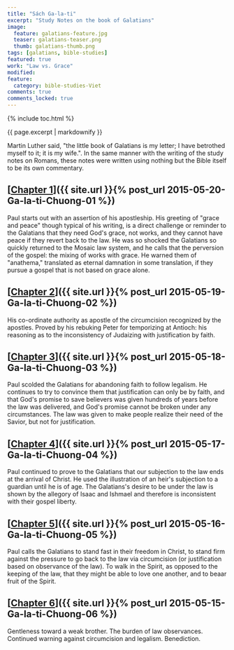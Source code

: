 ```yaml
---
title: "Sách Ga-la-ti"
excerpt: "Study Notes on the book of Galatians"
image: 
  feature: galatians-feature.jpg
  teaser: galatians-teaser.png
  thumb: galatians-thumb.png
tags: [galatians, bible-studies]
featured: true
work: "Law vs. Grace"
modified:
feature:
  category: bible-studies-Viet
comments: true
comments_locked: true
---
```


{% include toc.html %}

{{ page.excerpt | markdownify }}

Martin Luther said, "the little book of Galatians is my letter; I have betrothed myself to it; it is my wife.". In the same manner with the writing of the study notes on Romans, these notes were written using nothing but the Bible itself to be its own commentary.

##  [<u>Chapter 1</u>]({{ site.url }}{% post_url 2015-05-20-Ga-la-ti-Chuong-01 %})

Paul starts out with an assertion of his apostleship. His greeting of "grace and peace" though typical of his writing, is a direct challenge or reminder to the Galatians that they need God's grace, not works, and they cannot have peace if they revert back to the law. He was so shocked the Galatians so quickly returned to the Mosaic law system, and he calls that the perversion of the gospel: the mixing of works with grace. He warned them of "anathema," translated as eternal damnation in some translation, if they pursue a gospel that is not based on grace alone.

##  [<u>Chapter 2</u>]({{ site.url }}{% post_url 2015-05-19-Ga-la-ti-Chuong-02 %})

His co-ordinate authority as apostle of the circumcision recognized by the apostles. Proved by his rebuking Peter for temporizing at Antioch: his reasoning as to the inconsistency of Judaizing with justification by faith.

##  [<u>Chapter 3</u>]({{ site.url }}{% post_url 2015-05-18-Ga-la-ti-Chuong-03 %})

Paul scolded the Galatians for abandoning faith to follow legalism. He continues to try to convince them that justification can only be by faith, and that God's promise to save believers was given hundreds of years before the law was delivered, and God's promise cannot be broken under any circumstances. The law was given to make people realize their need of the Savior, but not for justification.

##  [<u>Chapter 4</u>]({{ site.url }}{% post_url 2015-05-17-Ga-la-ti-Chuong-04 %})

Paul continued to prove to the Galatians that our subjection to the law ends at the arrival of Christ. He used the illustration of an heir's subjection to a guardian until he is of age. The Galatians's desire to be under the law is shown by the allegory of Isaac and Ishmael and therefore is inconsistent with their gospel liberty.

##  [<u>Chapter 5</u>]({{ site.url }}{% post_url 2015-05-16-Ga-la-ti-Chuong-05 %})

Paul calls the Galatians to stand fast in their freedom in Christ, to stand firm against the pressure to go back to the law via circumcision (or justification based on observance of the law). To walk in the Spirit, as opposed to the keeping of the law, that they might be able to love one another, and to beaar fruit of the Spirit.

##  [<u>Chapter 6</u>]({{ site.url }}{% post_url 2015-05-15-Ga-la-ti-Chuong-06 %})

Gentleness toward a weak brother. The burden of law observances. Continued warning against circumcision and legalism. Benediction.

